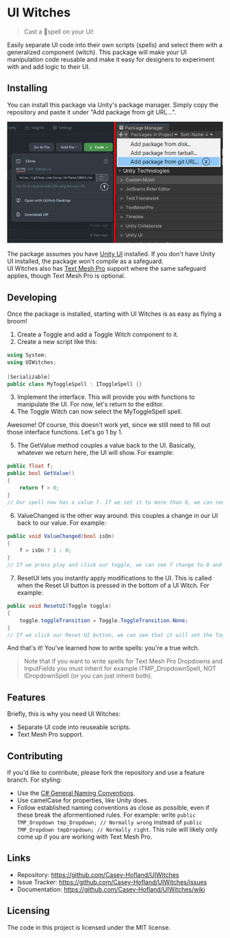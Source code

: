 # UI Witches
> Cast a 💫spell on your UI!

Easily separate UI code into their own scripts (spells) and select them with a generalized component (witch). This package will make your UI manipulation code reusable and make it easy for designers to experiment with and add logic to their UI.

## Installing

You can install this package via Unity's package manager. Simply copy the repository and paste it under "Add package from git URL...".

![Install Guide](Documentation~/Install%20Guide.jpg)

The package assumes you have [Unity UI](https://docs.unity3d.com/Packages/com.unity.ugui@1.0/manual/index.html) installed. If you don't have Unity UI installed, the package won't compile as a safeguard.<br/>
UI Witches also has [Text Mesh Pro](https://docs.unity3d.com/Packages/com.unity.textmeshpro@3.0/manual/index.html) support where the same safeguard applies, though Text Mesh Pro is optional.

## Developing

Once the package is installed, starting with UI Witches is as easy as flying a broom!
1. Create a Toggle and add a Toggle Witch component to it.
2. Create a new script like this:
```csharp
using System;
using UIWitches;

[Serializable]
public class MyToggleSpell : IToggleSpell {}
```
3. Implement the interface. This will provide you with functions to manipulate the UI. For now, let's return to the editor.
4. The Toggle Witch can now select the MyToggleSpell spell.

Awesome! Of course, this doesn't work yet, since we still need to fill out those interface functions. Let's go 1 by 1.

5. The GetValue method couples a value back to the UI. Basically, whatever we return here, the UI will show. For example:
```csharp
public float f;
public bool GetValue()
{
    return f > 0;
}
// Our spell now has a value f. If we set it to more than 0, we can see our toggle turn on, and off again when we set our value to 0 or lower.
```

6. ValueChanged is the other way around: this couples a change in our UI back to our value. For example:
```csharp
public void ValueChanged(bool isOn)
{
    f = isOn ? 1 : 0;
}
// If we press play and click our toggle, we can see f change to 0 and 1 for off and on respectively.
```

7. ResetUI lets you instantly apply modifications to the UI. This is called when the Reset UI button is pressed in the bottom of a UI Witch. For example:
```csharp
public void ResetUI(Toggle toggle)
{
    toggle.toggleTransition = Toggle.ToggleTransition.None;
}
// If we click our Reset UI button, we can see that it will set the Toggle Transition on our Toggle to None.
```

And that's it! You've learned how to write spells: you're a true witch.

> Note that if you want to write spells for Text Mesh Pro Dropdowns and InputFields you must inherit for example ITMP_DropdownSpell, NOT IDropdownSpell (or you can just inherit both).

## Features

Briefly, this is why you need UI Witches:
* Separate UI code into reuseable scripts.
* Text Mesh Pro support.

## Contributing

If you'd like to contribute, please fork the repository and use a feature branch. For styling:
* Use the [C# General Naming Conventions](https://docs.microsoft.com/en-us/dotnet/standard/design-guidelines/general-naming-conventions).
* Use camelCase for properties, like Unity does.
* Follow established naming conventions as close as possible, even if these break the aformentioned rules. For example: write `public TMP_Dropdown tmp_Dropdown; // Normally wrong` instead of `public TMP_Dropdown tmpDropdown; // Normally right`. This rule will likely only come up if you are working with Text Mesh Pro.

## Links

- Repository: https://github.com/Casey-Hofland/UIWitches
- Issue Tracker: https://github.com/Casey-Hofland/UIWitches/issues
- Documentation: https://github.com/Casey-Hofland/UIWitches/wiki

## Licensing

The code in this project is licensed under the MIT license.
